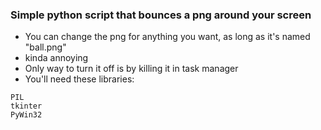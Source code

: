 ### Simple python script that bounces a png around your screen
- You can change the png for anything you want, as long as it's named "ball.png"
- kinda annoying
- Only way to turn it off is by killing it in task manager
- You'll need these libraries:
```
PIL
tkinter
PyWin32
```
